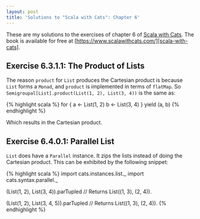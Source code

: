 ```yaml
---
layout: post
title: 'Solutions to "Scala with Cats": Chapter 6'
---
```


These are my solutions to the exercises of chapter 6 of [Scala with
Cats][scala-with-cats]. The book is available for free at
[https://www.scalawithcats.com/][scala-with-cats].

[scala-with-cats]: https://www.scalawithcats.com/

## Exercise 6.3.1.1: The Product of Lists

The reason `product` for `List` produces the Cartesian product is because `List`
forms a `Monad`, and `product` is implemented in terms of `flatMap`. So
`Semigroupal[List].product(List(1, 2), List(3, 4))` is the same as:

{% highlight scala %}
for {
  a <- List(1, 2)
  b <- List(3, 4)
} yield (a, b)
{% endhighlight %}

Which results in the Cartesian product.

## Exercise 6.4.0.1: Parallel List

`List` does have a `Parallel` instance. It zips the lists instead of doing the
Cartesian product. This can be exhibited by the following snippet:

{% highlight scala %}
import cats.instances.list._
import cats.syntax.parallel._

(List(1, 2), List(3, 4)).parTupled
// Returns List((1, 3), (2, 4)).

(List(1, 2), List(3, 4, 5)).parTupled
// Returns List((1, 3), (2, 4)).
{% endhighlight %}
